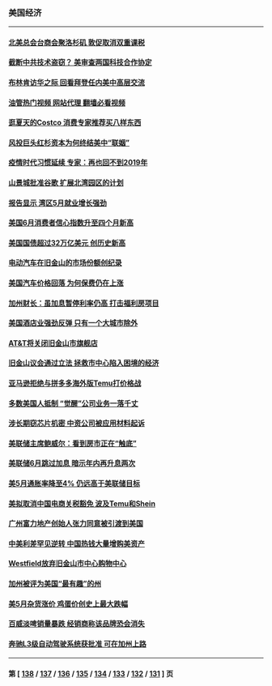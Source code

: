 ### 美国经济
---
#### [北美总会台商会聚洛杉矶 敦促取消双重课税](../../pages/ncid1078158/n14018505.md?06190845) 
#### [截断中共技术盗窃？ 美审查两国科技合作协定](../../pages/ncid1078158/n14018310.md?06190845) 
#### [布林肯访华之际 回看拜登任内美中高层交流](../../pages/ncid1078158/n14018243.md?06190845) 
#### [油管热门视频 网站代理 翻墙必看视频](http://138.2.39.72:81/youtube.html?epic-marker?06190845)
#### [逛夏天的Costco 消费专家推荐买八样东西](../../pages/ncid1078158/n14011350.md?06190845) 
#### [风投巨头红杉资本为何终结美中“联姻”](../../pages/ncid1078158/n14018040.md?06190845) 
#### [疫情时代习惯延续 专家：再也回不到2019年](../../pages/ncid1078158/n14018083.md?06190845) 
#### [山景城批准谷歌 扩展北湾园区的计划](../../pages/ncid1078158/n14018019.md?06190845) 
#### [报告显示 湾区5月就业增长强劲](../../pages/ncid1078158/n14018016.md?06190845) 
#### [美国6月消费者信心指数升至四个月新高](../../pages/ncid1078158/n14017952.md?06190845) 
#### [美国国债超过32万亿美元 创历史新高](../../pages/ncid1078158/n14017902.md?06190845) 
#### [电动汽车在旧金山的市场份额创纪录](../../pages/ncid1078158/n14017843.md?06190845) 
#### [美国汽车价格回落 为何保费仍在上涨](../../pages/ncid1078158/n14017562.md?06190845) 
#### [加州财长：虽加息暂停利率仍高 打击福利房项目](../../pages/ncid1078158/n14017560.md?06190845) 
#### [美国酒店业强劲反弹 只有一个大城市除外](../../pages/ncid1078158/n14017326.md?06190845) 
#### [AT&T将关闭旧金山市旗舰店](../../pages/ncid1078158/n14017224.md?06190845) 
#### [旧金山议会通过立法 拯救市中心陷入困境的经济](../../pages/ncid1078158/n14017208.md?06190845) 
#### [亚马逊拒绝与拼多多海外版Temu打价格战](../../pages/ncid1078158/n14017047.md?06190845) 
#### [多数美国人抵制 “觉醒”公司业务一落千丈](../../pages/ncid1078158/n14016894.md?06190845) 
#### [涉长期窃芯片机密 中资公司被应用材料起诉](../../pages/ncid1078158/n14016854.md?06190845) 
#### [美联储主席鲍威尔：看到房市正在“触底”](../../pages/ncid1078158/n14016639.md?06190845) 
#### [美联储6月跳过加息 暗示年内再升息两次](../../pages/ncid1078158/n14016202.md?06190845) 
#### [美5月通胀率降至4% 仍远高于美联储目标](../../pages/ncid1078158/n14016220.md?06190845) 
#### [美拟取消中国电商关税豁免 波及Temu和Shein](../../pages/ncid1078158/n14016163.md?06190845) 
#### [广州富力地产创始人张力同意被引渡到美国](../../pages/ncid1078158/n14016177.md?06190845) 
#### [中美利差罕见逆转 中国热钱大量增购美资产](../../pages/ncid1078158/n14015938.md?06190845) 
#### [Westfield放弃旧金山市中心购物中心](../../pages/ncid1078158/n14015829.md?06190845) 
#### [加州被评为美国“最有趣”的州](../../pages/ncid1078158/n14015739.md?06190845) 
#### [美5月杂货涨价 鸡蛋价创史上最大跌幅](../../pages/ncid1078158/n14015620.md?06190845) 
#### [百威淡啤销量暴跌 经销商称该品牌恐会消失](../../pages/ncid1078158/n14015564.md?06190845) 
#### [奔驰L3级自动驾驶系统获批准 可在加州上路](../../pages/ncid1078158/n14015644.md?06190845) 

---
#### 第 [ [138](./138.md?06190845) / [137](./137.md?06190845) / [136](./136.md?06190845) / [135](./135.md?06190845) / [134](./134.md?06190845) / [133](./133.md?06190845) / [132](./132.md?06190845) / [131](./131.md?06190845) ] 页
